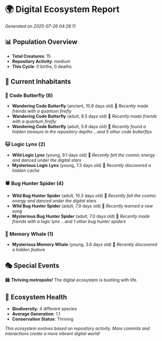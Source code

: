 # 🌍 Digital Ecosystem Report
*Generated on 2025-07-26 04:28:11*

## 📊 Population Overview
- **Total Creatures**: 15
- **Repository Activity**: medium
- **This Cycle**: 0 births, 0 deaths

## 👥 Current Inhabitants

### 🦋 Code Butterfly (8)
- **Wandering Code Butterfly** (ancient, 10.6 days old) 💛
  *Recently made friends with a quantum firefly*
- **Wandering Code Butterfly** (adult, 8.5 days old) 💚
  *Recently made friends with a quantum firefly*
- **Wandering Code Butterfly** (adult, 5.9 days old) 💚
  *Recently found a hidden treasure in the repository depths*
  *...and 5 other code butterflys*

### 🐱 Logic Lynx (2)
- **Wild Logic Lynx** (young, 9.1 days old) 💚
  *Recently felt the cosmic energy and danced under the digital stars*
- **Mysterious Logic Lynx** (young, 7.3 days old) 💚
  *Recently discovered a hidden cache*

### 🕷️ Bug Hunter Spider (4)
- **Wild Bug Hunter Spider** (adult, 10.3 days old) 💛
  *Recently felt the cosmic energy and danced under the digital stars*
- **Wild Bug Hunter Spider** (adult, 7.9 days old) 💚
  *Recently learned a new song*
- **Mysterious Bug Hunter Spider** (adult, 7.0 days old) 💚
  *Recently made friends with a logic lynx*
  *...and 1 other bug hunter spiders*

### 🐋 Memory Whale (1)
- **Mysterious Memory Whale** (young, 3.6 days old) 💚
  *Recently discovered a hidden feature*

## 🎭 Special Events

🏙️ **Thriving metropolis!** The digital ecosystem is bustling with life.

## 🔬 Ecosystem Health
- **Biodiversity**: 4 different species
- **Average Generation**: 1.1
- **Conservation Status**: Thriving

*This ecosystem evolves based on repository activity. More commits and interactions create a more vibrant digital world!*